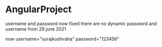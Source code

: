 # AngularProject

username and password now fixed there are no dynamic password and username from 29 june 2021

now username="surajkushvaha" password="123456"
